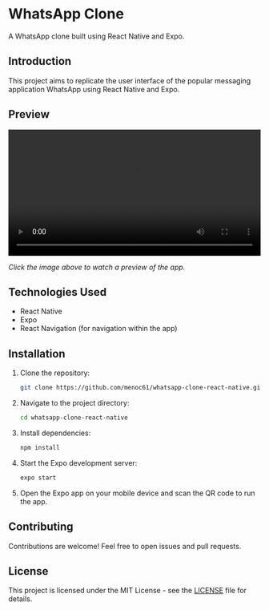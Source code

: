 # WhatsApp Clone

A WhatsApp clone built using React Native and Expo.

## Introduction

This project aims to replicate the user interface of the popular messaging application WhatsApp using React Native and Expo.

## Preview

<video width="100%"  autoplay controls>
  <source src="https://github-production-user-asset-6210df.s3.amazonaws.com/100477981/328575551-a55063e6-3b1b-4462-b01d-a41a4cd6b728.mp4?X-Amz-Algorithm=AWS4-HMAC-SHA256&X-Amz-Credential=AKIAVCODYLSA53PQK4ZA%2F20240514%2Fus-east-1%2Fs3%2Faws4_request&X-Amz-Date=20240514T200110Z&X-Amz-Expires=300&X-Amz-Signature=7445ee9f3959c78496e19ac9f498556eff9b20f14cb0197eb47f1af1f4eb5212&X-Amz-SignedHeaders=host&actor_id=94852946&key_id=0&repo_id=796845179" type="video/mp4">
  Your browser does not support the video tag.
</video>

*Click the image above to watch a preview of the app.*

## Technologies Used

- React Native
- Expo
- React Navigation (for navigation within the app)

## Installation

1. Clone the repository:

    ```sh
    git clone https://github.com/menoc61/whatsapp-clone-react-native.git
    ```

2. Navigate to the project directory:

    ```sh
    cd whatsapp-clone-react-native
    ```

3. Install dependencies:

    ```sh
    npm install
    ```

4. Start the Expo development server:

    ```sh
    expo start
    ```

5. Open the Expo app on your mobile device and scan the QR code to run the app.

## Contributing

Contributions are welcome! Feel free to open issues and pull requests.

## License

This project is licensed under the MIT License - see the [LICENSE](LICENSE) file for details.
